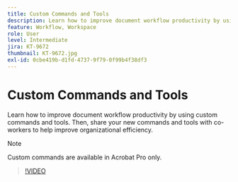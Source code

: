 ```yaml
---
title: Custom Commands and Tools
description: Learn how to improve document workflow productivity by using custom commands and tools
feature: Workflow, Workspace
role: User
level: Intermediate
jira: KT-9672
thumbnail: KT-9672.jpg
exl-id: 0cbe419b-d1fd-4737-9f79-0f99b4f38df3
---
```

# Custom Commands and Tools

Learn how to improve document workflow productivity by using custom commands and tools. Then, share your new commands and tools with co-workers to help improve organizational efficiency.

>[!NOTE]
>
>Custom commands are available in Acrobat Pro only.

>[!VIDEO](https://video.tv.adobe.com/v/340545?quality=12&learn=on&hidetitle=true)

